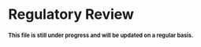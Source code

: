 # Regulatory Review

<div align= "left" >
  <p style="font-size:0.8em"><b>This file is still under progress and will be updated on a regular basis.</b></p>
</div>
